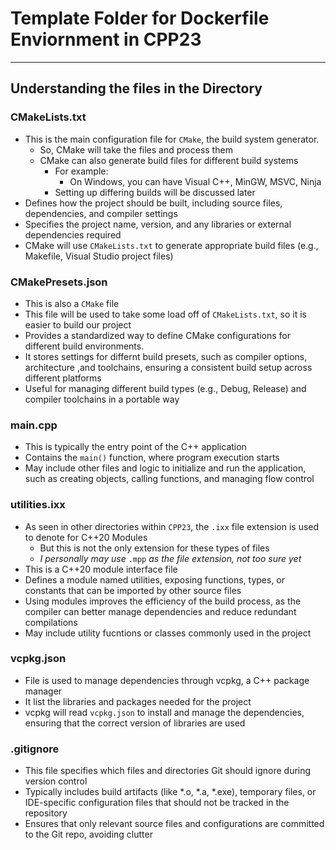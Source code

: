 # Template Folder for Dockerfile Enviornment in CPP23

---

## Understanding the files in the Directory

### CMakeLists.txt

- This is the main configuration file for `CMake`, the build system generator.
    - So, CMake will take the files and process them
    - CMake can also generate build files for different build systems
        - For example:
            - On Windows, you can have Visual C++, MinGW, MSVC, Ninja
        - Setting up differing builds will be discussed later
- Defines how the project should be built, including source files, dependencies, and compiler settings
- Specifies the project name, version, and any libraries or external dependencies required
- CMake will use `CMakeLists.txt` to generate appropriate build files (e.g., Makefile, Visual Studio project files)

### CMakePresets.json

- This is also a `CMake` file
- This file will be used to take some load off of `CMakeLists.txt`, so it is easier to build our project
- Provides a standardized way to define CMake configurations for different build environments.
- It stores settings for differnt build presets, such as compiler options, architecture ,and toolchains, ensuring a consistent build setup across different platforms
- Useful for managing different build types (e.g., Debug, Release) and compiler toolchains in a portable way

### main.cpp

- This is typically the entry point of the C++ application
- Contains the `main()` function, where program execution starts
- May include other files and logic to initialize and run the application, such as creating objects, calling functions, and managing flow control

### utilities.ixx

- As seen in other directories within `CPP23`, the `.ixx` file extension is used to denote for C++20 Modules
    - But this is not the only extension for these types of files
    - _I personally may use_ `.mpp` _as the file extension, not too sure yet_
- This is a C++20 module interface file
- Defines a module named utilities, exposing functions, types, or constants that can be imported by other source files
- Using modules improves the efficiency of the build process, as the compiler can better manage dependencies and reduce redundant compilations
- May include utility fucntions or classes commonly used in the project

### vcpkg.json

- File is used to manage dependencies through vcpkg, a C++ package manager
- It list the libraries and packages needed for the project
- vcpkg will read `vcpkg.json` to install and manage the dependencies, ensuring that the correct version of libraries are used

### .gitignore

- This file specifies which files and directories Git should ignore during version control
- Typically includes build artifacts (like *.o, *.a, *.exe), temporary files, or IDE-specific configuration files that should not be tracked in the repository
- Ensures that only relevant source files and configurations are committed to the Git repo, avoiding clutter
